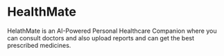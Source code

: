 # HealthMate
HelathMate is an AI-Powered Personal Healthcare Companion where you can consult doctors and also upload reports and can get the best prescribed medicines.